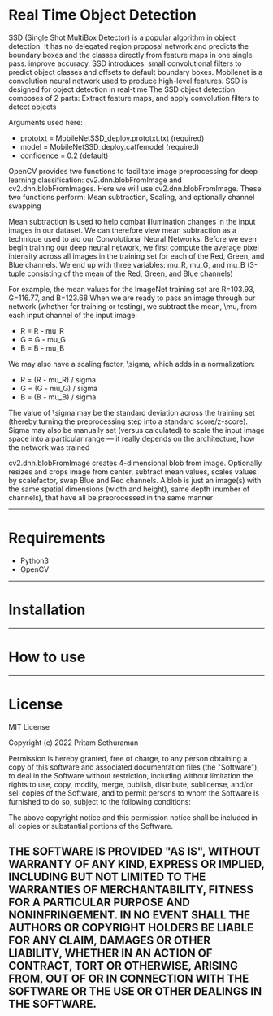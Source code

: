 # Real Time Object Detection

<p>
SSD (Single Shot MultiBox Detector) is a popular algorithm in object detection. It has no delegated region proposal network and predicts the boundary boxes and the classes directly from feature maps in one single pass. improve accuracy, SSD introduces: small convolutional filters to predict object classes and offsets to default boundary boxes. Mobilenet is a convolution neural network used to produce high-level features. SSD is designed for object detection in real-time
The SSD object detection composes of 2 parts: Extract feature maps, and apply convolution filters to detect objects
  
Arguments used here:
- prototxt = MobileNetSSD_deploy.prototxt.txt (required)
- model = MobileNetSSD_deploy.caffemodel (required)
- confidence = 0.2 (default)
  
OpenCV provides two functions to facilitate image preprocessing for deep learning classification: cv2.dnn.blobFromImage and cv2.dnn.blobFromImages. Here we will use cv2.dnn.blobFromImage. These two functions perform: Mean subtraction, Scaling, and optionally channel swapping

Mean subtraction is used to help combat illumination changes in the input images in our dataset. We can therefore view mean subtraction as a technique used to aid our Convolutional Neural Networks. Before we even begin training our deep neural network, we first compute the average pixel intensity across all images in the training set for each of the Red, Green, and Blue channels. We end up with three variables: mu_R, mu_G, and mu_B (3-tuple consisting of the mean of the Red, Green, and Blue channels)

For example, the mean values for the ImageNet training set are R=103.93, G=116.77, and B=123.68
When we are ready to pass an image through our network (whether for training or testing), we subtract the mean, \mu, from each input channel of the input image:
- R = R - mu_R
- G = G - mu_G
- B = B - mu_B

We may also have a scaling factor, \sigma, which adds in a normalization:
- R = (R - mu_R) / sigma
- G = (G - mu_G) / sigma
- B = (B - mu_B) / sigma

The value of \sigma may be the standard deviation across the training set (thereby turning the preprocessing step into a standard score/z-score). Sigma may also be manually set (versus calculated) to scale the input image space into a particular range — it really depends on the architecture, how the network was trained

cv2.dnn.blobFromImage creates 4-dimensional blob from image. Optionally resizes and crops image from center, subtract mean values, scales values by scalefactor, swap Blue and Red channels. A blob is just an image(s) with the same spatial dimensions (width and height), same depth (number of channels), that have all be preprocessed in the same manner
</p>
  
---

# Requirements
- Python3
- OpenCV

---

# Installation


---

# How to use


---

# License
MIT License

Copyright (c) 2022 Pritam Sethuraman

Permission is hereby granted, free of charge, to any person obtaining a copy of this software and associated documentation files (the "Software"), to deal in the Software without restriction, including without limitation the rights to use, copy, modify, merge, publish, distribute, sublicense, and/or sell copies of the Software, and to permit persons to whom the Software is furnished to do so, subject to the following conditions:

The above copyright notice and this permission notice shall be included in all copies or substantial portions of the Software.

THE SOFTWARE IS PROVIDED "AS IS", WITHOUT WARRANTY OF ANY KIND, EXPRESS OR IMPLIED, INCLUDING BUT NOT LIMITED TO THE WARRANTIES OF MERCHANTABILITY, FITNESS FOR A PARTICULAR PURPOSE AND NONINFRINGEMENT. IN NO EVENT SHALL THE AUTHORS OR COPYRIGHT HOLDERS BE LIABLE FOR ANY CLAIM, DAMAGES OR OTHER LIABILITY, WHETHER IN AN ACTION OF CONTRACT, TORT OR OTHERWISE, ARISING FROM, OUT OF OR IN CONNECTION WITH THE SOFTWARE OR THE USE OR OTHER DEALINGS IN THE SOFTWARE.
---
